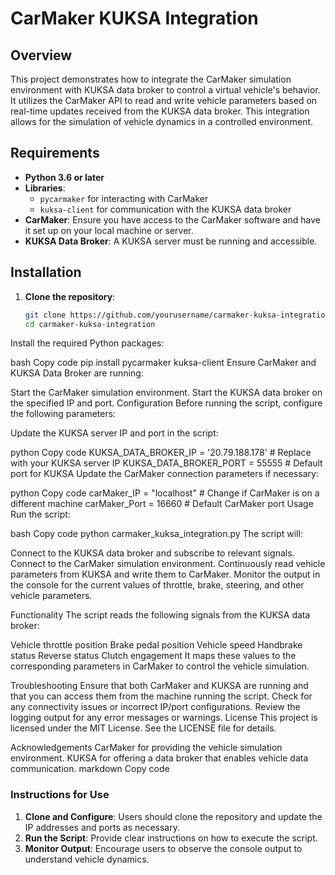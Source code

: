 # CarMaker KUKSA Integration

## Overview

This project demonstrates how to integrate the CarMaker simulation environment with KUKSA data broker to control a virtual vehicle's behavior. It utilizes the CarMaker API to read and write vehicle parameters based on real-time updates received from the KUKSA data broker. This integration allows for the simulation of vehicle dynamics in a controlled environment.

## Requirements

- **Python 3.6 or later**
- **Libraries**:
  - `pycarmaker` for interacting with CarMaker
  - `kuksa-client` for communication with the KUKSA data broker
- **CarMaker**: Ensure you have access to the CarMaker software and have it set up on your local machine or server.
- **KUKSA Data Broker**: A KUKSA server must be running and accessible.

## Installation

1. **Clone the repository**:
   ```bash
   git clone https://github.com/yourusername/carmaker-kuksa-integration.git
   cd carmaker-kuksa-integration
Install the required Python packages:

bash
Copy code
pip install pycarmaker kuksa-client
Ensure CarMaker and KUKSA Data Broker are running:

Start the CarMaker simulation environment.
Start the KUKSA data broker on the specified IP and port.
Configuration
Before running the script, configure the following parameters:

Update the KUKSA server IP and port in the script:

python
Copy code
KUKSA_DATA_BROKER_IP = '20.79.188.178'  # Replace with your KUKSA server IP
KUKSA_DATA_BROKER_PORT = 55555  # Default port for KUKSA
Update the CarMaker connection parameters if necessary:

python
Copy code
carMaker_IP = "localhost"  # Change if CarMaker is on a different machine
carMaker_Port = 16660  # Default CarMaker port
Usage
Run the script:

bash
Copy code
python carmaker_kuksa_integration.py
The script will:

Connect to the KUKSA data broker and subscribe to relevant signals.
Connect to the CarMaker simulation environment.
Continuously read vehicle parameters from KUKSA and write them to CarMaker.
Monitor the output in the console for the current values of throttle, brake, steering, and other vehicle parameters.

Functionality
The script reads the following signals from the KUKSA data broker:

Vehicle throttle position
Brake pedal position
Vehicle speed
Handbrake status
Reverse status
Clutch engagement
It maps these values to the corresponding parameters in CarMaker to control the vehicle simulation.

Troubleshooting
Ensure that both CarMaker and KUKSA are running and that you can access them from the machine running the script.
Check for any connectivity issues or incorrect IP/port configurations.
Review the logging output for any error messages or warnings.
License
This project is licensed under the MIT License. See the LICENSE file for details.

Acknowledgements
CarMaker for providing the vehicle simulation environment.
KUKSA for offering a data broker that enables vehicle data communication.
markdown
Copy code

### Instructions for Use
1. **Clone and Configure**: Users should clone the repository and update the IP addresses and ports as necessary.
2. **Run the Script**: Provide clear instructions on how to execute the script.
3. **Monitor Output**: Encourage users to observe the console output to understand vehicle dynamics.
